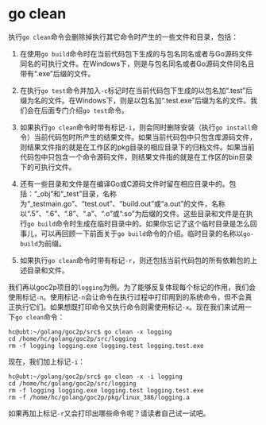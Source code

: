 # go clean


执行```go clean```命令会删除掉执行其它命令时产生的一些文件和目录，包括：

1. 在使用```go build```命令时在当前代码包下生成的与包名同名或者与Go源码文件同名的可执行文件。在Windows下，则是与包名同名或者Go源码文件同名且带有“.exe”后缀的文件。

2. 在执行```go test```命令并加入```-c```标记时在当前代码包下生成的以包名加“.test”后缀为名的文件。在Windows下，则是以包名加“.test.exe”后缀为名的文件。我们会在后面专门介绍```go test```命令。

3. 如果执行```go clean```命令时带有标记```-i```，则会同时删除安装（执行```go install```命令）当前代码包时所产生的结果文件。如果当前代码包中只包含库源码文件，则结果文件指的就是在工作区的pkg目录的相应目录下的归档文件。如果当前代码包中只包含一个命令源码文件，则结果文件指的就是在工作区的bin目录下的可执行文件。

4. 还有一些目录和文件是在编译Go或C源码文件时留在相应目录中的。包括：“_obj”和“_test”目录，名称为“_testmain.go”、“test.out”、“build.out”或“a.out”的文件，名称以“.5”、“.6”、“.8”、“.a”、“.o”或“.so”为后缀的文件。这些目录和文件是在执行```go build```命令时生成在临时目录中的。如果你忘记了这个临时目录是怎么回事儿，可以再回顾一下前面关于```go build```命令的介绍。临时目录的名称以```go-build```为前缀。

5. 如果执行```go clean```命令时带有标记```-r```，则还包括当前代码包的所有依赖包的上述目录和文件。

我们再以goc2p项目的```logging```为例。为了能够反复体现每个标记的作用，我们会使用标记```-n```。使用标记```-n```会让命令在执行过程中打印用到的系统命令，但不会真正执行它们。如果想既打印命令又执行命令则需使用标记```-x```。现在我们来试用一下```go clean```命令：

	hc@ubt:~/golang/goc2p/src$ go clean -x logging   
	cd /home/hc/golang/goc2p/src/logging
	rm -f logging logging.exe logging.test logging.test.exe
	
现在，我们加上标记```-i```：

	hc@ubt:~/golang/goc2p/src$ go clean -x -i logging   
	cd /home/hc/golang/goc2p/src/logging
	rm -f logging logging.exe logging.test logging.test.exe
	rm -f /home/hc/golang/goc2p/pkg/linux_386/logging.a
	
如果再加上标记```-r```又会打印出哪些命令呢？请读者自己试一试吧。